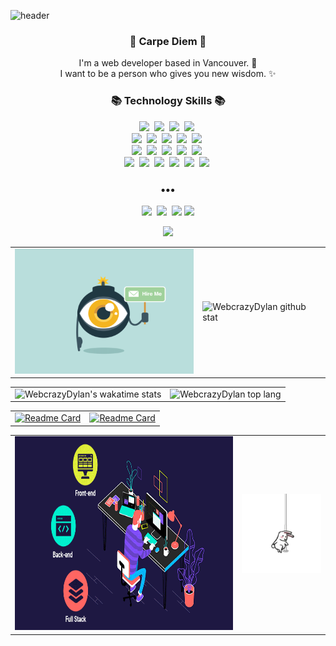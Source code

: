![header](https://capsule-render.vercel.app/api?type=slice&color=c8a4ea&height=190&section=header&text=JongHyun%20Park&fontColor=236FD7&fontAlignX=45&fontAlignY=65&fontSize=80&animation=twinkling)


<h3 align="center"> 👋 Carpe Diem 👋 </h3>
<p align="center">
I'm a web developer based in Vancouver. 🌱 <br>
I want to be a person who gives you new wisdom. ✨
</p>
<h3 align="center">📚 Technology Skills 📚</h3>
<p align="center">
  <img src="https://img.shields.io/badge/-Java-orange"/>&nbsp
  <img src="https://img.shields.io/badge/-Spring-blueviolet"/>&nbsp
  <img src="https://img.shields.io/badge/-React-blue"/>&nbsp
  <img src="https://img.shields.io/badge/-Node.js-green"/>&nbsp
  <br>
  <img src="https://img.shields.io/badge/-Spring Boot-brightgreen"/>&nbsp
  <img src="https://img.shields.io/badge/-JPA-E92D2E"/>&nbsp
  <img src="https://img.shields.io/badge/-JavaScript-yellow"/>&nbsp
  <img src="https://img.shields.io/badge/-Express.js-green"/>&nbsp
  <img src="https://img.shields.io/badge/-WordPress-blue"/>&nbsp
  <br>
  <img src="https://img.shields.io/badge/-Oracle-lightgray"/>&nbsp
  <img src="https://img.shields.io/badge/-MongoDB-4FAA40"/>&nbsp  
  <img src="https://img.shields.io/badge/-MSSQL-9153C9"/>&nbsp  
  <img src="https://img.shields.io/badge/-MySQL-navy"/>&nbsp
  <img src="https://img.shields.io/badge/-MariaDB-422BF8"/>&nbsp
  <br>
  <img src="https://img.shields.io/badge/-AWS-orange"/>&nbsp
  <img src="https://img.shields.io/badge/-HTML5-E54D26"/>&nbsp
  <img src="https://img.shields.io/badge/-CSS3-3C8FC6"/>&nbsp  
  <img src="https://img.shields.io/badge/-JQuery-EFDB4F"/>&nbsp  
  <img src="https://img.shields.io/badge/-BootStrap-59407F"/>&nbsp    
  <img src="https://img.shields.io/badge/-Git-black"/>&nbsp
</p>

<h3 align="center">•••</h3>

<p align="center">
  <a href="https://jonghyunpark.shop/"><img src="https://img.shields.io/badge/Portfolio-FA829D?style=flat-square&logo=D-Wave Systems&logoColor=white&link=jonghyunpark.shop"/></a>&nbsp
  <a href="https://www.linkedin.com/in/jonghyun-park-dylan/?locale=en_US"><img src="https://img.shields.io/badge/LinkedIn-0A66C2?style=flat-square&logo=LinkedIn&logoColor=white&link=https://www.linkedin.com/in/jonghyun-park-dylan/?locale=en_US"/></a>&nbsp
  <a href="https://www.canva.com/design/DAFvAxXFG7s/zJZ854M7Wh1mNQn_5_6ZTQ/watch?utm_content=DAFvAxXFG7s&utm_campaign=designshare&utm_medium=link&utm_source=editor"><img src="https://img.shields.io/badge/Resume-brightgreen?style=flat-square&logo=airplayvideo&logoColor=white&link=jonghyunpark.shop"/></a>
  <a href="mailto:jonghyun.park.dylan@gmail.com"><img src="https://img.shields.io/badge/Gmail-d14836?style=flat-square&logo=Gmail&logoColor=white&link=mailto:jonghyun.park.dylan@gmail.com"/></a>
  
</p>


<p align="center">
  <a href="https://hits.seeyoufarm.com"><img src="https://hits.seeyoufarm.com/api/count/incr/badge.svg?url=https%3A%2F%2Fgithub.com%2FWebcrazyDylan&count_bg=%23C83DB8&title_bg=%23B07E7E&icon=github.svg&icon_color=%23E7E7E7&title=hits&edge_flat=false"/></a>
</p>

|||
|---|---|
|<img src="./hire_me_zabombey.gif" width="300" height="200"/>|![WebcrazyDylan github stat](https://github-readme-stats.vercel.app/api?username=WebcrazyDylan&show_icons=true&hide_border=true&hide=&theme=aura)|

|||
|---|---|
|![WebcrazyDylan's wakatime stats](https://github-readme-stats.vercel.app/api/wakatime?username=WebcrazyDylan&theme=shades-of-purple)|![WebcrazyDylan top lang](https://github-readme-stats.vercel.app/api/top-langs/?username=WebcrazyDylan&layout=compact&hide_border=true&theme=jolly)| 

|||
|---|---|
|[![Readme Card](https://github-readme-stats.vercel.app/api/pin/?username=WebcrazyDylan&repo=SpringBootJPA-board&theme=material-palenight)](https://github.com/WebcrazyDylan/SpringBootJPA-board)|[![Readme Card](https://github-readme-stats.vercel.app/api/pin/?username=WebcrazyDylan&repo=insta-clone-native-expo-2021&theme=calm)](https://github.com/WebcrazyDylan/insta-clone-native-expo-2021)|

|||
|---|---|
|<img src="./full-stack-development.gif" height="310"/>|<img src="./rabbitPoleDance.webp"/>|

